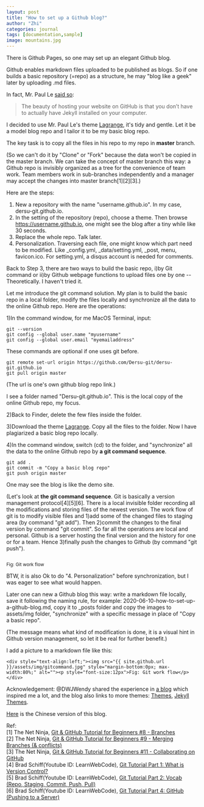 ```yaml
---
layout: post
title: "How to set up a Github blog?"
author: "Zhi"
categories: journal
tags: [documentation,sample]
image: mountains.jpg
---
```



There is Github Pages, so one may set up an elegant Github blog.

Github enables markdown files uploaded to be published as blogs. So if one builds a basic repository (=repo) as a structure, he may "blog like a geek" later by uploading .md files.

In fact, Mr. Paul Le [said so](https://lenpaul.github.io/Lagrange/journal/getting-started.html):
> The beauty of hosting your website on GitHub is that you don’t have to actually have Jekyll installed on your computer. 

I decided to use Mr. Paul Le's theme [Lagrange](https://github.com/LeNPaul/Lagrange/), it's tidy and gentle. Let it be a model blog repo and I tailor it to be my basic blog repo. 

The key task is to copy all the files in his repo to my repo in **master** branch. 

(So we can't do it by "Clone" or "Fork" because the data won't be copied in the master branch. We can take the concept of master branch this way: a Github repo is invisibly organized as a tree for the convenience of team work. Team members work in sub-branches independently and a manager may accept the changes into master branch[1][2][3].)

Here are the steps:

1. New a repository with the name "username.github.io". In my case, dersu-git.github.io.
2. In the setting of the repository (repo), choose a theme. Then browse https://username.github.io, one might see the blog after a tiny while like 30 seconds.
3. Replace the whole repo. Talk later.
4. Personalization. Traversing each file, one might know which part need to be modified. Like _config.yml, _data/setting.yml, _post, menu, favicon.ico. For setting.yml, a disqus account is needed for comments.

Back to Step 3, there are two ways to build the basic repo, i)by Git command or ii)by Github webpage functions to upload files one by one -- Theoretically. I haven't tried it. 

Let me introduce the git command solution. My plan is to build the basic repo in a local folder, modify the files locally and synchronize all the data to the online Github repo. Here are the operations:

1)In the command window, for me MacOS Terminal, input:
```
git --version 
git config --global user.name "myusername"
git config --global user.email "myemailaddress"
```
These commands are optional if one uses git before.

```
git remote set-url origin https://github.com/Dersu-git/dersu-git.github.io
git pull origin master
``` 
(The url is one's own github blog repo link.)

I see a folder named "Dersu-git.github.io". This is the local copy of the online Github repo, my focus.

2)Back to Finder, delete the few files inside the folder.

3)Download the theme [Lagrange](https://github.com/LeNPaul/Lagrange/). Copy all the files to the folder. Now I have plagiarized a basic blog repo locally.

4)In the command window, switch (cd) to the folder, and "synchronize" all the data to the online Github repo by **a git command sequence**. 

```
git add .
git commit -m "Copy a basic blog repo"
git push origin master
```
One may see the blog is like the demo site.

(Let's look at **the git command sequence**. Git is basically a version management protocol[4][5][6]. There is a local invisible folder recording all the modifications and storing files of the newest version. The work flow of git is to modify visible files and 1)add some of the changed files to staging area (by command "git add"). Then 2)commit the changes to the final version by command "git commit". So far all the operations are local and personal. Github is a server hosting the final version and the history for one or for a team. Hence 3)finally push the changes to Github (by command "git push").

<div style="text-align:left;"><img src="{{ site.github.url }}/assets/img/gitcommand.jpg" style="margin-bottom:0px; max-width:80%;" alt=""><p style="font-size:12px">Fig: Git work flow</p></div>

BTW, it is also Ok to do "4. Personalization" before synchronization, but I was eager to see what would happen.

Later one can new a Github blog this way: write a markdown file locally, save it following the naming rule, for example: 2020-06-10-how-to-set-up-a-github-blog.md, copy it to _posts folder and copy the images to assets/img folder, "synchronize" with a specific message in place of "Copy a basic repo". 

(The message means what kind of modification is done, it is a visual hint in Github version management, so let it be real for further benefit.)

I add a picture to a markdown file like this:
```
<div style="text-align:left;"><img src="{{ site.github.url }}/assets/img/gitcommand.jpg" style="margin-bottom:0px; max-width:80%;" alt=""><p style="font-size:12px">Fig: Git work flow</p></div>
```


Acknowledgement: @DWJWendy shared the experience in [a blog](https://www.jianshu.com/p/d7c6e59931f0) which inspired me a lot, and the blog also links to more themes: [Themes](https://hexo.io/themes/), [Jekyll Themes](http://jekyllthemes.org).

[Here](https://www.cnblogs.com/dersu/p/13082583.html) is the Chinese version of this blog.

Ref:  
[1] The Net Ninja, [Git & GitHub Tutorial for Beginners #8 - Branches](https://www.youtube.com/watch?v=QV0kVNvkMxc)  
[2] The Net Ninja, [Git & GitHub Tutorial for Beginners #9 - Merging Branches (& conflicts)](https://www.youtube.com/watch?v=XX-Kct0PfFc)  
[3] The Net Ninja, [Git & GitHub Tutorial for Beginners #11 - Collaborating on GitHub](https://www.youtube.com/watch?v=MnUd31TvBoU&list=PL4cUxeGkcC9goXbgTDQ0n_4TBzOO0ocPR&index=11)  
[4] Brad Schiff(Youtube ID: LearnWebCode), [Git Tutorial Part 1: What is Version Control?](https://www.youtube.com/watch?v=9GKpbI1siow)  
[5] Brad Schiff(Youtube ID: LearnWebCode), [Git Tutorial Part 2: Vocab (Repo, Staging, Commit, Push, Pull)](https://www.youtube.com/watch?v=n-p1RUmdl9M&list=RDCMUCHRp19HU7Y2LwfI0Ai6WAGQ&index=2)  
[6] Brad Schiff(Youtube ID: LearnWebCode), [Git Tutorial Part 4: GitHub (Pushing to a Server)](https://www.cnblogs.com/dersu/p/13045555.html)